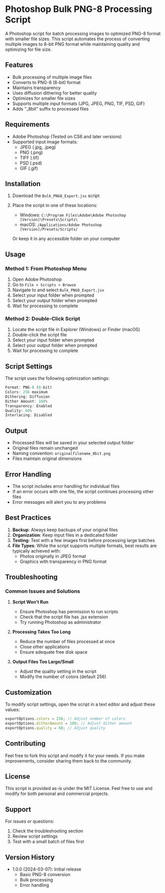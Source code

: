 # Photoshop Bulk PNG-8 Processing Script

A Photoshop script for batch processing images to optimized PNG-8 format with smaller file sizes. This script automates the process of converting multiple images to 8-bit PNG format while maintaining quality and optimizing for file size.

## Features

- Bulk processing of multiple image files
- Converts to PNG-8 (8-bit) format
- Maintains transparency
- Uses diffusion dithering for better quality
- Optimizes for smaller file sizes
- Supports multiple input formats (JPG, JPEG, PNG, TIF, PSD, GIF)
- Adds "_8bit" suffix to processed files

## Requirements

- Adobe Photoshop (Tested on CS6 and later versions)
- Supported input image formats:
  - JPEG (.jpg, .jpeg)
  - PNG (.png)
  - TIFF (.tif)
  - PSD (.psd)
  - GIF (.gif)

## Installation

1. Download the `Bulk_PNG8_Export.jsx` script
2. Place the script in one of these locations:
   - Windows: `C:\Program Files\Adobe\Adobe Photoshop [Version]\Presets\Scripts\`
   - macOS: `/Applications/Adobe Photoshop [Version]/Presets/Scripts/`
   
   Or keep it in any accessible folder on your computer

## Usage

### Method 1: From Photoshop Menu

1. Open Adobe Photoshop
2. Go to `File > Scripts > Browse`
3. Navigate to and select `Bulk_PNG8_Export.jsx`
4. Select your input folder when prompted
5. Select your output folder when prompted
6. Wait for processing to complete

### Method 2: Double-Click Script

1. Locate the script file in Explorer (Windows) or Finder (macOS)
2. Double-click the script file
3. Select your input folder when prompted
4. Select your output folder when prompted
5. Wait for processing to complete

## Script Settings

The script uses the following optimization settings:

```javascript
Format: PNG-8 (8-bit)
Colors: 256 maximum
Dithering: Diffusion
Dither Amount: 100%
Transparency: Enabled
Quality: 60%
Interlacing: Disabled
```

## Output

- Processed files will be saved in your selected output folder
- Original files remain unchanged
- Naming convention: `originalfilename_8bit.png`
- Files maintain original dimensions

## Error Handling

- The script includes error handling for individual files
- If an error occurs with one file, the script continues processing other files
- Error messages will alert you to any problems

## Best Practices

1. **Backup**: Always keep backups of your original files
2. **Organization**: Keep input files in a dedicated folder
3. **Testing**: Test with a few images first before processing large batches
4. **File Types**: While the script supports multiple formats, best results are typically achieved with:
   - Photos originally in JPEG format
   - Graphics with transparency in PNG format

## Troubleshooting

### Common Issues and Solutions

1. **Script Won't Run**
   - Ensure Photoshop has permission to run scripts
   - Check that the script file has .jsx extension
   - Try running Photoshop as administrator

2. **Processing Takes Too Long**
   - Reduce the number of files processed at once
   - Close other applications
   - Ensure adequate free disk space

3. **Output Files Too Large/Small**
   - Adjust the quality setting in the script
   - Modify the number of colors (default 256)

## Customization

To modify script settings, open the script in a text editor and adjust these values:

```javascript
exportOptions.colors = 256; // Adjust number of colors
exportOptions.ditherAmount = 100; // Adjust dither amount
exportOptions.quality = 60; // Adjust quality
```

## Contributing

Feel free to fork this script and modify it for your needs. If you make improvements, consider sharing them back to the community.

## License

This script is provided as-is under the MIT License. Feel free to use and modify for both personal and commercial projects.

## Support

For issues or questions:
1. Check the troubleshooting section
2. Review script settings
3. Test with a small batch of files first

## Version History

- 1.0.0 (2024-03-07): Initial release
  - Basic PNG-8 conversion
  - Bulk processing
  - Error handling